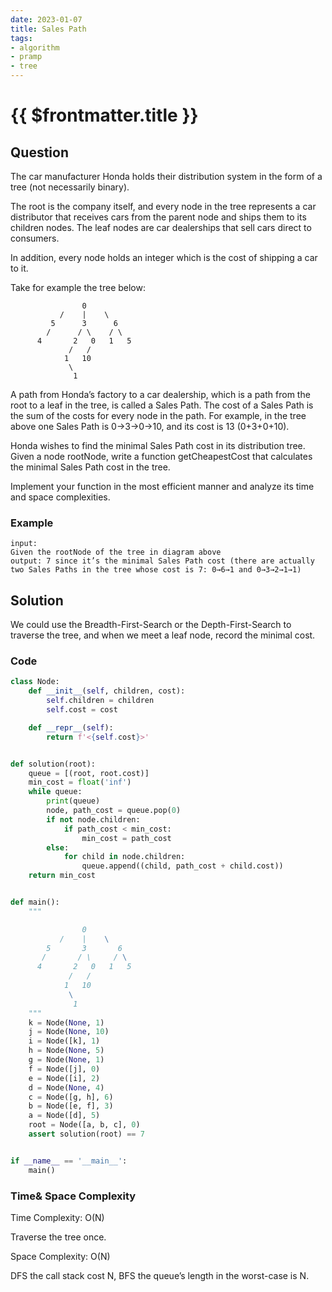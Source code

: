 ```yaml
---
date: 2023-01-07
title: Sales Path
tags:
- algorithm
- pramp 
- tree
---
```

# {{ $frontmatter.title }}

## Question

The car manufacturer Honda holds their distribution system in the form of a tree (not necessarily binary).

The root is the company itself, and every node in the tree represents a car distributor that receives cars from the parent node and ships them to its children nodes. The leaf nodes are car dealerships that sell cars direct to consumers.

In addition, every node holds an integer which is the cost of shipping a car to it.

Take for example the tree below:
```
                0
           /    |    \
         5      3      6
        /      / \    / \
      4       2   0   1   5
             /   /
            1   10
             \
              1
```
A path from Honda’s factory to a car dealership, which is a path from the root to a leaf in the tree, is called a Sales Path.
The cost of a Sales Path is the sum of the costs for every node in the path.
For example, in the tree above one Sales Path is 0→3→0→10, and its cost is 13 (0+3+0+10).

Honda wishes to find the minimal Sales Path cost in its distribution tree.
Given a node rootNode, write a function getCheapestCost that calculates the minimal Sales Path cost in the tree.

Implement your function in the most efficient manner and analyze its time and space complexities.





### Example
```
input:  
Given the rootNode of the tree in diagram above
output: 7 since it’s the minimal Sales Path cost (there are actually two Sales Paths in the tree whose cost is 7: 0→6→1 and 0→3→2→1→1)

```

## Solution 

We could use the Breadth-First-Search or the Depth-First-Search to traverse the tree, and when we meet a leaf node, record the minimal cost.




### Code
```python
class Node:
    def __init__(self, children, cost):
        self.children = children
        self.cost = cost

    def __repr__(self):
        return f'<{self.cost}>'


def solution(root):
    queue = [(root, root.cost)]
    min_cost = float('inf')
    while queue:
        print(queue)
        node, path_cost = queue.pop(0)
        if not node.children:
            if path_cost < min_cost:
                min_cost = path_cost
        else:
            for child in node.children:
                queue.append((child, path_cost + child.cost))
    return min_cost


def main():
    """

                0
           /    |    \
        5       3       6
       /       / \     / \
      4       2   0   1   5
             /   /
            1   10
             \
              1
    """
    k = Node(None, 1)
    j = Node(None, 10)
    i = Node([k], 1)
    h = Node(None, 5)
    g = Node(None, 1)
    f = Node([j], 0)
    e = Node([i], 2)
    d = Node(None, 4)
    c = Node([g, h], 6)
    b = Node([e, f], 3)
    a = Node([d], 5)
    root = Node([a, b, c], 0)
    assert solution(root) == 7


if __name__ == '__main__':
    main()
```

### Time& Space Complexity

Time Complexity: O(N) 

Traverse the tree once.

Space Complexity: O(N)

DFS the call stack cost N, BFS the queue’s length in the worst-case is N.












